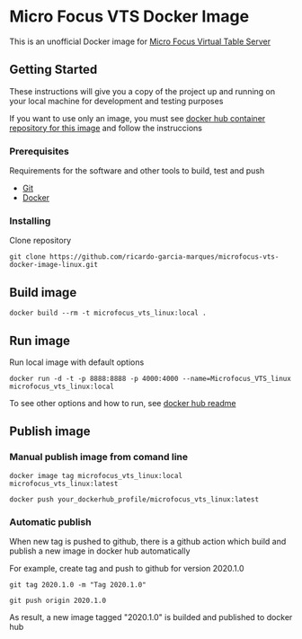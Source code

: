 # Micro Focus VTS Docker Image

This is an unofficial Docker image for [Micro Focus Virtual Table Server](https://marketplace.microfocus.com/appdelivery/content/virtual-table-server)

## Getting Started

These instructions will give you a copy of the project up and running on
your local machine for development and testing purposes

If you want to use  only an image, you must see [docker hub container repository for this image](https://hub.docker.com/r/ricardogarciamarques/microfocus_vts_linux) and follow the instruccions

### Prerequisites

Requirements for the software and other tools to build, test and push 
- [Git](https://git-scm.com/)
- [Docker](https://www.docker.com/)

### Installing

Clone repository

    git clone https://github.com/ricardo-garcia-marques/microfocus-vts-docker-image-linux.git

## Build image

    docker build --rm -t microfocus_vts_linux:local .

## Run image

Run  local image with default options

    docker run -d -t -p 8888:8888 -p 4000:4000 --name=Microfocus_VTS_linux microfocus_vts_linux:local

To see other options and how to run, see [docker hub readme](https://hub.docker.com/r/ricardogarciamarques/microfocus_vts_linux)


## Publish image

### Manual publish image from comand line

    docker image tag microfocus_vts_linux:local microfocus_vts_linux:latest

    docker push your_dockerhub_profile/microfocus_vts_linux:latest

### Automatic publish

When new tag is pushed to github, there is a github action which build and publish a new image in docker hub automatically

For example, create tag and push to github for version 2020.1.0 

    git tag 2020.1.0 -m "Tag 2020.1.0" 

    git push origin 2020.1.0

As result, a new image tagged "2020.1.0" is builded and published to docker hub